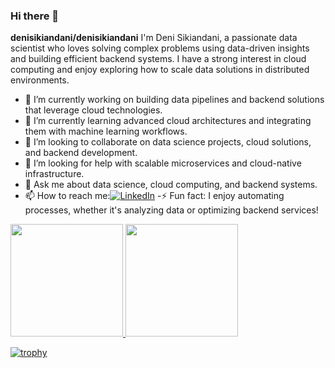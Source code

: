 ### Hi there 👋

**denisikiandani/denisikiandani** I'm Deni Sikiandani, a passionate data scientist who loves solving complex problems using data-driven insights and building efficient backend systems. I have a strong interest in cloud computing and enjoy exploring how to scale data solutions in distributed environments.

- 🔭 I’m currently working on building data pipelines and backend solutions that leverage cloud technologies.
- 🌱 I’m currently learning advanced cloud architectures and integrating them with machine learning workflows.
- 👯 I’m looking to collaborate on data science projects, cloud solutions, and backend development.
- 🤔 I’m looking for help with scalable microservices and cloud-native infrastructure.
- 💬 Ask me about data science, cloud computing, and backend systems.
- 📫 How to reach me:[![LinkedIn](https://img.shields.io/badge/LinkedIn-Profile-blue?style=flat&logo=linkedin)](https://www.linkedin.com/in/deni-sikiandani-b67b72179/)
-⚡ Fun fact: I enjoy automating processes, whether it's analyzing data or optimizing backend services!

<p align="left"> <a href="https://github.com/denisikiandani"> <img height="180em" src="https://github-readme-stats-eight-theta.vercel.app/api?username=denisikiandani&show_icons=true&theme=algolia&include_all_commits=true&count_private=true"/> <img height="180em" src="https://github-readme-stats-eight-theta.vercel.app/api/top-langs/?username=denisikiandani&layout=compact&langs_count=8&theme=algolia"/> </a> </p>

[![trophy](https://github-profile-trophy.vercel.app/?username=denisikiandani&theme=algolia)](https://github.com/denisikiandani/github-profile-trophy)


